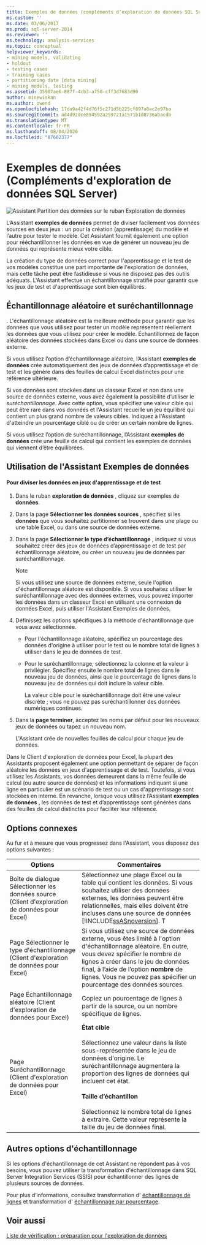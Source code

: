```yaml
---
title: Exemples de données (compléments d’exploration de données SQL Server) | Microsoft Docs
ms.custom: ''
ms.date: 03/06/2017
ms.prod: sql-server-2014
ms.reviewer: ''
ms.technology: analysis-services
ms.topic: conceptual
helpviewer_keywords:
- mining models, validating
- holdout
- testing cases
- training cases
- partitioning data [data mining]
- mining models, testing
ms.assetid: 35907ae6-887f-4cb3-a750-cff3d7683d90
author: minewiskan
ms.author: owend
ms.openlocfilehash: 17da9a42f4d76f5c271d5b225cf897a8ac2e97ba
ms.sourcegitcommit: ad4d92dce894592a259721a1571b1d8736abacdb
ms.translationtype: MT
ms.contentlocale: fr-FR
ms.lasthandoff: 08/04/2020
ms.locfileid: "87602377"
---
```

# <a name="sample-data-sql-server-data-mining-add-ins"></a>Exemples de données (Compléments d'exploration de données SQL Server)
  ![Assistant Partition des données sur le ruban Exploration de données](media/dmc-partition.gif "Assistant Partition des données sur le ruban Exploration de données")  
  
 L’Assistant **exemples de données** permet de diviser facilement vos données sources en deux jeux : un pour la création (apprentissage) du modèle et l’autre pour tester le modèle. Cet Assistant fournit également une option pour rééchantillonner les données en vue de générer un nouveau jeu de données qui représente mieux votre cible.  
  
 La création du type de données correct pour l'apprentissage et le test de vos modèles constitue une part importante de l'exploration de données, mais cette tâche peut être fastidieuse si vous ne disposez pas des outils adéquats. L'Assistant effectue un échantillonnage stratifié pour garantir que les jeux de test et d'apprentissage sont bien équilibrés.  
  
## <a name="random-sampling-and-oversampling"></a>Échantillonnage aléatoire et suréchantillonnage  
 . L'échantillonnage aléatoire est la meilleure méthode pour garantir que les données que vous utilisez pour tester un modèle représentent réellement les données que vous utilisez pour créer le modèle. Échantillonnez de façon aléatoire des données stockées dans Excel ou dans une source de données externe.  
  
 Si vous utilisez l’option d’échantillonnage aléatoire, l’Assistant **exemples de données** crée automatiquement des jeux de données d’apprentissage et de test et les génère dans des feuilles de calcul Excel distinctes pour une référence ultérieure.  
  
 Si vos données sont stockées dans un classeur Excel et non dans une source de données externe, vous avez également la possibilité d’utiliser le *suréchantillonnage*. Avec cette option, vous spécifiez une valeur cible qui peut être rare dans vos données et l'Assistant recueille un jeu équilibré qui contient un plus grand nombre de valeurs cibles. Indiquez à l'Assistant d'atteindre un pourcentage ciblé ou de créer un certain nombre de lignes.  
  
 Si vous utilisez l’option de suréchantillonnage, l’Assistant **exemples de données** crée une feuille de calcul qui contient les exemples de données qui viennent d’être équilibrées.  
  
## <a name="using-the-sample-data-wizard"></a>Utilisation de l'Assistant Exemples de données  
  
#### <a name="to-separate-data-into-training-and-testing-sets"></a>Pour diviser les données en jeux d'apprentissage et de test  
  
1.  Dans le ruban **exploration de données** , cliquez sur exemples de **données**.  
  
2.  Dans la page **Sélectionner les données sources** , spécifiez si les **données** que vous souhaitez partitionner se trouvent dans une plage ou une table Excel, ou dans une source de données externe.  
  
3.  Dans la page **Sélectionner le type d’échantillonnage** , indiquez si vous souhaitez créer des jeux de données d’apprentissage et de test par échantillonnage aléatoire, ou créer un nouveau jeu de données par suréchantillonnage.  
  
    > [!NOTE]  
    >  Si vous utilisez une source de données externe, seule l'option d'échantillonnage aléatoire est disponible. Si vous souhaitez utiliser le suréchantillonnage avec des données externes, vous pouvez importer les données dans un classeur Excel en utilisant une connexion de données Excel, puis utiliser l'Assistant Exemples de données.  
  
4.  Définissez les options spécifiques à la méthode d'échantillonnage que vous avez sélectionnée.  
  
    -   Pour l'échantillonnage aléatoire, spécifiez un pourcentage des données d'origine à utiliser pour le test ou le nombre total de lignes à utiliser dans le jeu de données de test.  
  
    -   Pour le suréchantillonnage, sélectionnez la colonne et la valeur à privilégier. Spécifiez ensuite le nombre total de lignes dans le nouveau jeu de données, ainsi que le pourcentage de lignes dans le nouveau jeu de données qui doit inclure la valeur cible.  
  
         La valeur cible pour le suréchantillonnage doit être une valeur discrète ; vous ne pouvez pas suréchantillonner des données numériques continues.  
  
5.  Dans la **page terminer**, acceptez les noms par défaut pour les nouveaux jeux de données ou tapez un nouveau nom.  
  
     L'Assistant crée de nouvelles feuilles de calcul pour chaque jeu de données.  
  
 Dans le Client d'exploration de données pour Excel, la plupart des Assistants proposent également une option permettant de séparer de façon aléatoire les données en jeux d'apprentissage et de test. Toutefois, si vous utilisez les Assistants, vos données demeurent dans la même feuille de calcul (ou autre source de données) et les informations indiquant si une ligne en particulier est un scénario de test ou un cas d'apprentissage sont stockées en interne. En revanche, lorsque vous utilisez l’Assistant **exemples de données** , les données de test et d’apprentissage sont générées dans des feuilles de calcul distinctes pour faciliter leur référence.  
  
## <a name="related-options"></a>Options connexes  
 Au fur et à mesure que vous progressez dans l'Assistant, vous disposez des options suivantes :  
  
|Options|Commentaires|  
|-------------|--------------|  
|Boîte de dialogue Sélectionner les données source (Client d'exploration de données pour Excel)|Sélectionnez une plage Excel ou la table qui contient les données. Si vous souhaitez utiliser des données externes, les données peuvent être relationnelles, mais elles doivent être incluses dans une source de données [!INCLUDE[ssASnoversion](../includes/ssasnoversion-md.md)]. T|  
|Page Sélectionner le type d'échantillonnage (Client d'exploration de données pour Excel)|Si vous utilisez une source de données externe, vous êtes limité à l'option d'échantillonnage aléatoire. En outre, vous devez spécifier le nombre de lignes à créer dans le jeu de données final, à l’aide de l’option **nombre** de lignes. Vous ne pouvez pas spécifier un pourcentage des données sources.|  
|Page Échantillonnage aléatoire (Client d'exploration de données pour Excel)|Copiez un pourcentage de lignes à partir de la source, ou un nombre spécifique de lignes.|  
|Page Suréchantillonnage (Client d'exploration de données pour Excel)|**État cible**<br /><br /> Sélectionnez une valeur dans la liste sous-représentée dans le jeu de données d'origine. Le suréchantillonnage augmentera la proportion des lignes de données qui incluent cet état.<br /><br /> **Taille d’échantillon**<br /><br /> Sélectionnez le nombre total de lignes à extraire. Cette valeur représente la taille du jeu de données final.|  
  
## <a name="other-sampling-options"></a>Autres options d'échantillonnage  
 Si les options d'échantillonnage de cet Assistant ne répondent pas à vos besoins, vous pouvez utiliser la transformation d'échantillonnage dans SQL Server Integration Services (SSIS) pour échantillonner des lignes de plusieurs sources de données.  
  
 Pour plus d’informations, consultez transformation d' [échantillonnage de lignes](../integration-services/data-flow/transformations/row-sampling-transformation.md) et transformation d' [échantillonnage par pourcentage](../integration-services/data-flow/transformations/percentage-sampling-transformation.md).  
  
## <a name="see-also"></a>Voir aussi  
 [Liste de vérification : préparation pour l'exploration de données](checklist-of-preparation-for-data-mining.md)  
  
  
